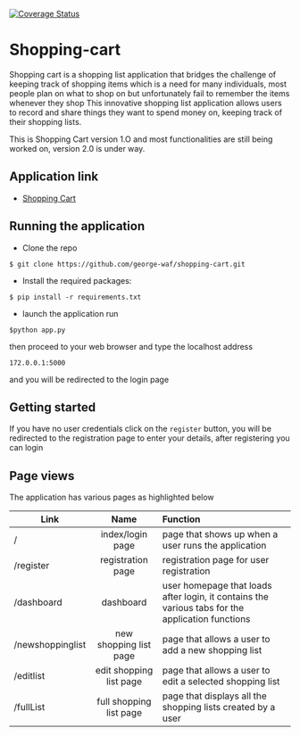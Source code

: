 [![Coverage Status](https://coveralls.io/repos/github/george-waf/shopping-cart/badge.svg)](https://coveralls.io/github/george-waf/shopping-cart)

# Shopping-cart
Shopping cart is a shopping list application that bridges the challenge of keeping track of shopping items which is a need for many individuals, most people plan on what to shop on but unfortunately fail to remember the items whenever they shop This innovative shopping list application allows users to record and share things they want to spend money on, keeping track of their shopping lists.

This is Shopping Cart version 1.O and most functionalities are still being worked on, version 2.0 is under way.
## Application link

* [Shopping Cart](https://shopping-listapp.herokuapp.com/)

## Running the application
* Clone the repo
```
$ git clone https://github.com/george-waf/shopping-cart.git
```
* Install the required packages:
```
$ pip install -r requirements.txt
```
* launch the application run 
```
$python app.py
``` 
then proceed to your web browser and type the localhost address 
```
172.0.0.1:5000
```
and you will be redirected to the login page
## Getting started
If you have no user credentials click on the `register` button, you will be redirected to the registration page to enter your details,
after registering you can login
## Page views
The application has various pages as highlighted below

| Link | Name | Function |
| --- |:---:| :---|
| / | index/login page | page that shows up when a user runs the application |
| /register | registration page | registration page for user registration |
| /dashboard | dashboard | user homepage that loads after login, it contains the various tabs for the application functions |
|/newshoppinglist | new shopping list page | page that allows a user to add a new shopping list |
|/editlist | edit shopping list page | page that allows a user to edit a selected shopping list |
|/fullList | full shopping list page | page that displays all the shopping lists created by a user  |
